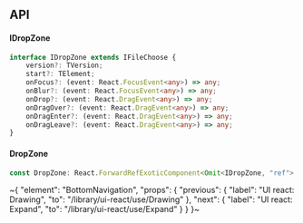 

## API

#### IDropZone

```ts
interface IDropZone extends IFileChoose {
    version?: TVersion;
    start?: TElement;
    onFocus?: (event: React.FocusEvent<any>) => any;
    onBlur?: (event: React.FocusEvent<any>) => any;
    onDrop?: (event: React.DragEvent<any>) => any;
    onDragOver?: (event: React.DragEvent<any>) => any;
    onDragEnter?: (event: React.DragEvent<any>) => any;
    onDragLeave?: (event: React.DragEvent<any>) => any;
}
```

#### DropZone

```ts
const DropZone: React.ForwardRefExoticComponent<Omit<IDropZone, "ref"> & React.RefAttributes<unknown>>;
```


~{
  "element": "BottomNavigation",
  "props": {
    "previous": {
      "label": "UI react: Drawing",
      "to": "/library/ui-react/use/Drawing"
    },
    "next": {
      "label": "UI react: Expand",
      "to": "/library/ui-react/use/Expand"
    }
  }
}~
